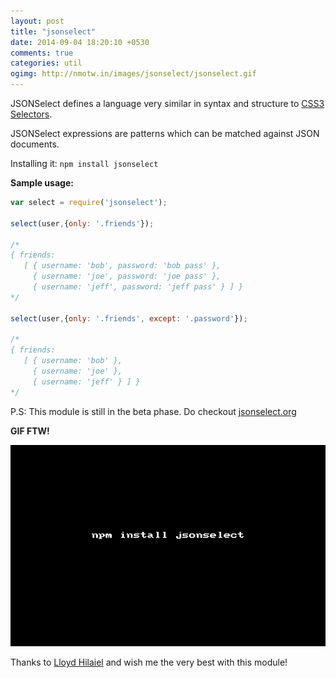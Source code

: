 ```yaml
---
layout: post
title: "jsonselect"
date: 2014-09-04 18:20:10 +0530
comments: true
categories: util
ogimg: http://nmotw.in/images/jsonselect/jsonselect.gif
---
```


JSONSelect defines a language very similar in syntax and structure to
[CSS3 Selectors](http://www.w3.org/TR/css3-selectors/). 

JSONSelect expressions are patterns which can be matched against JSON documents.


Installing it: `npm install jsonselect`


__Sample usage:__


```javascript
var select = require('jsonselect');

select(user,{only: '.friends'});

/*
{ friends: 
   [ { username: 'bob', password: 'bob pass' },
     { username: 'joe', password: 'joe pass' },
     { username: 'jeff', password: 'jeff pass' } ] }
*/

select(user,{only: '.friends', except: '.password'});

/*
{ friends: 
   [ { username: 'bob' },
     { username: 'joe' },
     { username: 'jeff' } ] }
*/

```

P.S: This module is still in the beta phase. Do checkout [jsonselect.org](http://jsonselect.org/#overview)


__GIF FTW!__

![jsonselect](/images/jsonselect/jsonselect.gif)


Thanks to [Lloyd Hilaiel](http://lloyd.io/) and wish me the very best with this module!